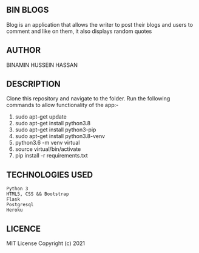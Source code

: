 ## BIN BLOGS
Blog is an application that allows the writer to post their blogs and users to comment and like on them, it also displays random quotes

## AUTHOR
BINAMIN HUSSEIN HASSAN

## DESCRIPTION
Clone this repository and navigate to the folder. Run the following commands to allow functionality of the app:-

<ol>
    <li>sudo apt-get update</li>
    <li>sudo apt-get install python3.8</li>
    <li>sudo apt-get install python3-pip</li>
    <li>sudo apt-get install python3.8-venv</li>
    <li>python3.6 -m venv virtual</li>
    <li>source virtual/bin/activate</li>
    <li>pip install -r requirements.txt</li>
</ol>

## TECHNOLOGIES USED
    Python 3
    HTML5, CSS && Bootstrap
    Flask
    Postgresql
    Heroku

## LICENCE
MIT License Copyright (c) 2021
